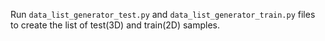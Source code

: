 Run `data_list_generator_test.py` and `data_list_generator_train.py` files to create the list of test(3D) and train(2D) samples.
